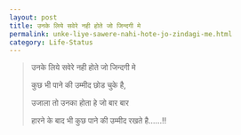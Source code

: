 ```yaml
---
layout: post
title: उनके लिये सवेरे नही होते जो जिन्दगी मे 
permalink: unke-liye-sawere-nahi-hote-jo-zindagi-me.html
category: Life-Status
---
```

> उनके लिये सवेरे नही होते जो जिन्दगी मे 
> 
> कुछ भी पाने की उम्मीद छोड चुके है, 
> 
> उजाला तो उनका होता हे जो बार बार 
> 
> हारने के बाद भी कुछ पाने की उम्मीद रखते है......!!
